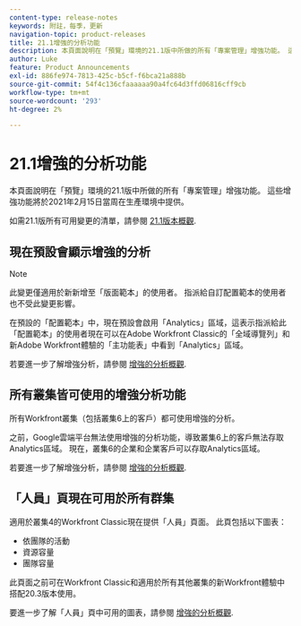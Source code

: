 ```yaml
---
content-type: release-notes
keywords: 附註，每季，更新
navigation-topic: product-releases
title: 21.1增強的分析功能
description: 本頁面說明在「預覽」環境的21.1版中所做的所有「專案管理」增強功能。 這些增強功能將於2021年2月15日當周在生產環境中提供。
author: Luke
feature: Product Announcements
exl-id: 886fe974-7813-425c-b5cf-f6bca21a888b
source-git-commit: 54f4c136cfaaaaaa90a4fc64d3ffd06816cff9cb
workflow-type: tm+mt
source-wordcount: '293'
ht-degree: 2%

---
```


# 21.1增強的分析功能

本頁面說明在「預覽」環境的21.1版中所做的所有「專案管理」增強功能。 這些增強功能將於2021年2月15日當周在生產環境中提供。

如需21.1版所有可用變更的清單，請參閱 [21.1版本概觀](../../../product-announcements/product-releases/21.1-release-activity/21-1-release-overview.md).

## 現在預設會顯示增強的分析

>[!NOTE]
>
>此變更僅適用於新新增至「版面範本」的使用者。 指派給自訂配置範本的使用者也不受此變更影響。

在預設的「配置範本」中，現在預設會啟用「Analytics」區域，這表示指派給此「配置範本」的使用者現在可以在Adobe Workfront Classic的「全域導覽列」和新Adobe Workfront體驗的「主功能表」中看到「Analytics」區域。

若要進一步了解增強分析，請參閱 [增強的分析概觀](../../../enhanced-analytics/enhanced-analytics-overview.md).

## 所有叢集皆可使用的增強分析功能

所有Workfront叢集（包括叢集6上的客戶）都可使用增強的分析。

之前，Google雲端平台無法使用增強的分析功能，導致叢集6上的客戶無法存取Analytics區域。 現在，叢集6的企業和企業客戶可以存取Analytics區域。

若要進一步了解增強分析，請參閱 [增強的分析概觀](../../../enhanced-analytics/enhanced-analytics-overview.md).

## 「人員」頁現在可用於所有群集

適用於叢集4的Workfront Classic現在提供「人員」頁面。 此頁包括以下圖表：

* 依團隊的活動
* 資源容量
* 團隊容量

此頁面之前可在Workfront Classic和適用於所有其他叢集的新Workfront體驗中搭配20.3版本使用。

要進一步了解「人員」頁中可用的圖表，請參閱 [增強的分析概觀](../../../enhanced-analytics/enhanced-analytics-overview.md).
